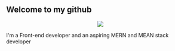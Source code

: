 ## Welcome to my github
<p align="center">
<img src="https://phenyodesigns.netlify.app/Header.png">
</p>

I'm a Front-end developer and an aspiring MERN and MEAN stack developer




<!--
**phenyo-code/phenyo-code** is a ✨ _special_ ✨ repository because its `README.md` (this file) appears on your GitHub profile.

Here are some ideas to get you started:

- 🔭 I’m currently working on ...
- 🌱 I’m currently learning ...
- 👯 I’m looking to collaborate on ...
- 🤔 I’m looking for help with ...
- 💬 Ask me about ...
- 📫 How to reach me: ...
- 😄 Pronouns: ...
- ⚡ Fun fact: ...
-->
